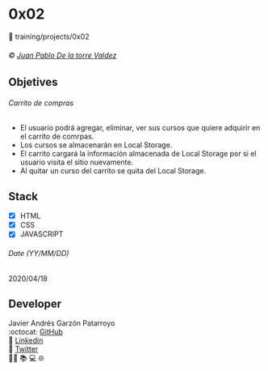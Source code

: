 # 0x02
:open_file_folder: training/projects/0x02

###### :copyright: [Juan Pablo De la torre Valdez](https://www.udemy.com/course/javascript-moderno-guia-definitiva-construye-10-proyectos/learn/lecture/9084406#content)

## Objetives
###### Carrito de compras
* El usuario podrá agregar, eliminar, ver sus cursos que quiere adquirir en el carrito de comrpas.
* Los cursos se almacenarán en Local Storage.
* El carrito cargará la información almacenada de Local Storage por si el usuario visita el sitio nuevamente.
* Al quitar un curso del carrito se quita del Local Storage.

## Stack
* [x] HTML
* [X] CSS
* [X] JAVASCRIPT

###### Date (YY/MM/DD)
2020/04/18

## Developer
Javier Andrés Garzón Patarroyo  
:octocat: [GitHub](https://github.com/javierandresgp/)  
:link: [Linkedin](https://www.linkedin.com/in/javierandresgp/)  
:link: [Twitter](https://twitter.com/javierandresgp0)  
:man_technologist: :books: :computer: :globe_with_meridians:
